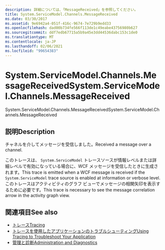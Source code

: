 ```yaml
---
description: 詳細については、「MessageReceived」を参照してください。
title: System.ServiceModel.Channels.MessageReceived
ms.date: 03/30/2017
ms.assetid: 9e6942a4-051f-416c-9674-7e729b9edd33
ms.openlocfilehash: dad00b734fe566f113de1c49eabe43756980b627
ms.sourcegitcommit: ddf7edb67715a5b9a45e3dd44536dabc153c1de0
ms.translationtype: MT
ms.contentlocale: ja-JP
ms.lasthandoff: 02/06/2021
ms.locfileid: "99654383"
---
```

# <a name="systemservicemodelchannelsmessagereceived"></a><span data-ttu-id="f1b0f-103">System.ServiceModel.Channels.MessageReceived</span><span class="sxs-lookup"><span data-stu-id="f1b0f-103">System.ServiceModel.Channels.MessageReceived</span></span>

<span data-ttu-id="f1b0f-104">System.ServiceModel.Channels.MessageReceived</span><span class="sxs-lookup"><span data-stu-id="f1b0f-104">System.ServiceModel.Channels.MessageReceived</span></span>  
  
## <a name="description"></a><span data-ttu-id="f1b0f-105">説明</span><span class="sxs-lookup"><span data-stu-id="f1b0f-105">Description</span></span>  

 <span data-ttu-id="f1b0f-106">チャネルを介してメッセージを受信しました。</span><span class="sxs-lookup"><span data-stu-id="f1b0f-106">Received a message over a channel.</span></span>  
  
 <span data-ttu-id="f1b0f-107">このトレースは、 `System.ServiceModel` トレースソースが情報レベルまたは詳細レベルで有効になっている場合に、WCF メッセージを受信したときに生成されます。</span><span class="sxs-lookup"><span data-stu-id="f1b0f-107">This trace is emitted when a WCF message is received if the `System.ServiceModel` trace source is enabled at information or verbose level.</span></span> <span data-ttu-id="f1b0f-108">このトレースはアクティビティのグラフ ビューでメッセージの相関矢印を表示するために必要です。</span><span class="sxs-lookup"><span data-stu-id="f1b0f-108">This trace is necessary to see the message correlation arrow in the activity graph view.</span></span>  
  
## <a name="see-also"></a><span data-ttu-id="f1b0f-109">関連項目</span><span class="sxs-lookup"><span data-stu-id="f1b0f-109">See also</span></span>

- [<span data-ttu-id="f1b0f-110">トレース</span><span class="sxs-lookup"><span data-stu-id="f1b0f-110">Tracing</span></span>](index.md)
- [<span data-ttu-id="f1b0f-111">トレースを使用したアプリケーションのトラブルシューティング</span><span class="sxs-lookup"><span data-stu-id="f1b0f-111">Using Tracing to Troubleshoot Your Application</span></span>](using-tracing-to-troubleshoot-your-application.md)
- [<span data-ttu-id="f1b0f-112">管理と診断</span><span class="sxs-lookup"><span data-stu-id="f1b0f-112">Administration and Diagnostics</span></span>](../index.md)
